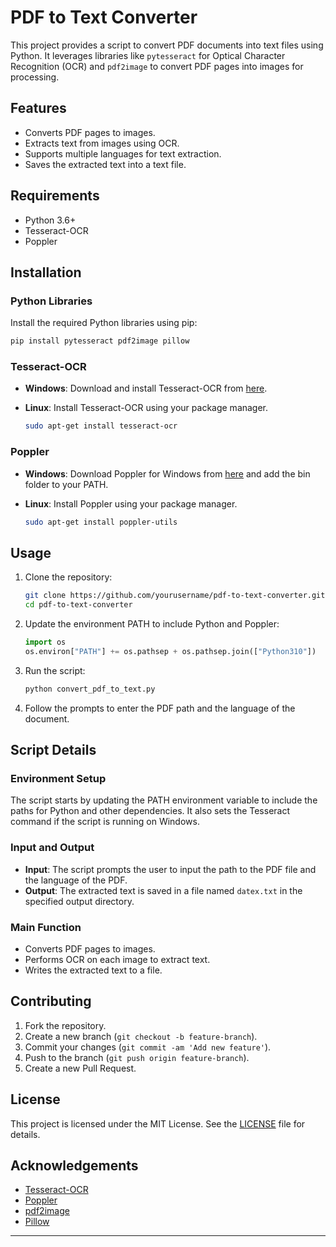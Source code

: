 # PDF to Text Converter

This project provides a script to convert PDF documents into text files using Python. It leverages libraries like `pytesseract` for Optical Character Recognition (OCR) and `pdf2image` to convert PDF pages into images for processing.

## Features

- Converts PDF pages to images.
- Extracts text from images using OCR.
- Supports multiple languages for text extraction.
- Saves the extracted text into a text file.

## Requirements

- Python 3.6+
- Tesseract-OCR
- Poppler

## Installation

### Python Libraries

Install the required Python libraries using pip:

```sh
pip install pytesseract pdf2image pillow
```

### Tesseract-OCR

- **Windows**: Download and install Tesseract-OCR from [here](https://github.com/UB-Mannheim/tesseract/wiki).
- **Linux**: Install Tesseract-OCR using your package manager.

  ```sh
  sudo apt-get install tesseract-ocr
  ```

### Poppler

- **Windows**: Download Poppler for Windows from [here](http://blog.alivate.com.au/poppler-windows/) and add the bin folder to your PATH.
- **Linux**: Install Poppler using your package manager.

  ```sh
  sudo apt-get install poppler-utils
  ```

## Usage

1. Clone the repository:

    ```sh
    git clone https://github.com/yourusername/pdf-to-text-converter.git
    cd pdf-to-text-converter
    ```

2. Update the environment PATH to include Python and Poppler:

    ```python
    import os
    os.environ["PATH"] += os.pathsep + os.pathsep.join(["Python310"])
    ```

3. Run the script:

    ```sh
    python convert_pdf_to_text.py
    ```

4. Follow the prompts to enter the PDF path and the language of the document.

## Script Details

### Environment Setup

The script starts by updating the PATH environment variable to include the paths for Python and other dependencies. It also sets the Tesseract command if the script is running on Windows.

### Input and Output

- **Input**: The script prompts the user to input the path to the PDF file and the language of the PDF.
- **Output**: The extracted text is saved in a file named `datex.txt` in the specified output directory.

### Main Function

- Converts PDF pages to images.
- Performs OCR on each image to extract text.
- Writes the extracted text to a file.

## Contributing

1. Fork the repository.
2. Create a new branch (`git checkout -b feature-branch`).
3. Commit your changes (`git commit -am 'Add new feature'`).
4. Push to the branch (`git push origin feature-branch`).
5. Create a new Pull Request.

## License

This project is licensed under the MIT License. See the [LICENSE](LICENSE) file for details.

## Acknowledgements

- [Tesseract-OCR](https://github.com/tesseract-ocr/tesseract)
- [Poppler](https://poppler.freedesktop.org/)
- [pdf2image](https://github.com/Belval/pdf2image)
- [Pillow](https://python-pillow.org/)

---


